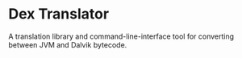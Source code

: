 # Dex Translator

A translation library and command-line-interface tool for converting between JVM and Dalvik bytecode.